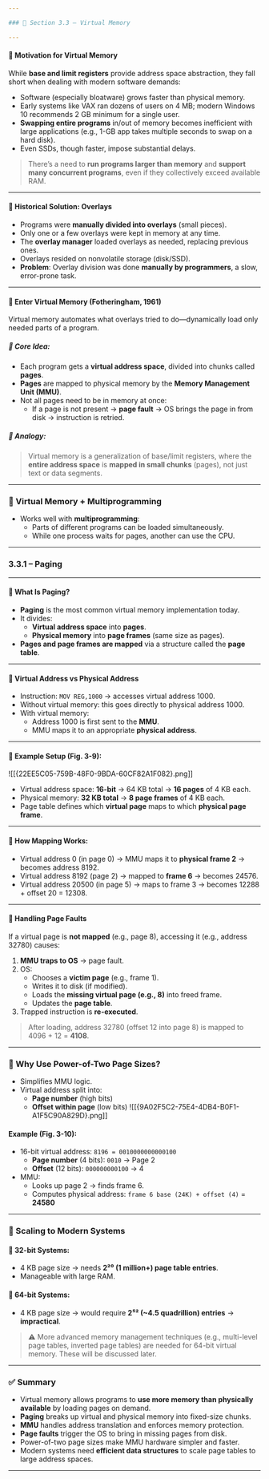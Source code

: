 ```yaml
---

### 🧠 Section 3.3 – Virtual Memory

---
```


#### 🔹 Motivation for Virtual Memory

While **base and limit registers** provide address space abstraction, they fall short when dealing with modern software demands:

- Software (especially bloatware) grows faster than physical memory.
- Early systems like VAX ran dozens of users on 4 MB; modern Windows 10 recommends 2 GB minimum for a single user.
- **Swapping entire programs** in/out of memory becomes inefficient with large applications (e.g., 1-GB app takes multiple seconds to swap on a hard disk).
- Even SSDs, though faster, impose substantial delays.

> There’s a need to **run programs larger than memory** and **support many concurrent programs**, even if they collectively exceed available RAM.

---

#### 🔹 Historical Solution: Overlays

- Programs were **manually divided into overlays** (small pieces).
- Only one or a few overlays were kept in memory at any time.
- The **overlay manager** loaded overlays as needed, replacing previous ones.
- Overlays resided on nonvolatile storage (disk/SSD).
- **Problem**: Overlay division was done **manually by programmers**, a slow, error-prone task.

---

#### 🔹 Enter Virtual Memory (Fotheringham, 1961)

Virtual memory automates what overlays tried to do—dynamically load only needed parts of a program.

##### 📌 Core Idea:

- Each program gets a **virtual address space**, divided into chunks called **pages**.
- **Pages** are mapped to physical memory by the **Memory Management Unit (MMU)**.
- Not all pages need to be in memory at once:
  - If a page is not present → **page fault** → OS brings the page in from disk → instruction is retried.

##### 📌 Analogy:

> Virtual memory is a generalization of base/limit registers, where the **entire address space** is **mapped in small chunks** (pages), not just text or data segments.

---

### 🔹 Virtual Memory + Multiprogramming

- Works well with **multiprogramming**:
  - Parts of different programs can be loaded simultaneously.
  - While one process waits for pages, another can use the CPU.

---

### 3.3.1 – Paging

---

#### 🔸 What Is Paging?

- **Paging** is the most common virtual memory implementation today.
- It divides:
  - **Virtual address space** into **pages**.
  - **Physical memory** into **page frames** (same size as pages).
- **Pages and page frames are mapped** via a structure called the **page table**.

---

#### 🔸 Virtual Address vs Physical Address

- Instruction: `MOV REG,1000` → accesses virtual address 1000.
- Without virtual memory: this goes directly to physical address 1000.
- With virtual memory:
  - Address 1000 is first sent to the **MMU**.
  - MMU maps it to an appropriate **physical address**.

---

#### 🔸 Example Setup (Fig. 3-9):
![[{22EE5C05-759B-48F0-9BDA-60CF82A1F082}.png]]

- Virtual address space: **16-bit** → 64 KB total → **16 pages** of 4 KB each.
- Physical memory: **32 KB total** → **8 page frames** of 4 KB each.
- Page table defines which **virtual page** maps to which **physical page frame**.

---

#### 🔸 How Mapping Works:

- Virtual address 0 (in page 0) → MMU maps it to **physical frame 2** → becomes address 8192.
- Virtual address 8192 (page 2) → mapped to **frame 6** → becomes 24576.
- Virtual address 20500 (in page 5) → maps to frame 3 → becomes 12288 + offset 20 = 12308.

---

#### 🔸 Handling Page Faults

If a virtual page is **not mapped** (e.g., page 8), accessing it (e.g., address 32780) causes:

1. **MMU traps to OS** → page fault.
2. OS:
   - Chooses a **victim page** (e.g., frame 1).
   - Writes it to disk (if modified).
   - Loads the **missing virtual page (e.g., 8)** into freed frame.
   - Updates the **page table**.
3. Trapped instruction is **re-executed**.

> After loading, address 32780 (offset 12 into page 8) is mapped to 4096 + 12 = **4108**.

---

### 🔸 Why Use Power-of-Two Page Sizes?

- Simplifies MMU logic.
- Virtual address split into:
  - **Page number** (high bits)
  - **Offset within page** (low bits)
![[{9A02F5C2-75E4-4DB4-B0F1-A1F5C90A829D}.png]]
#### Example (Fig. 3-10):

- 16-bit virtual address: `8196 = 0010000000000100`
  - **Page number** (4 bits): `0010` → Page 2
  - **Offset** (12 bits): `000000000100` → 4
- MMU:
  - Looks up page 2 → finds frame 6.
  - Computes physical address: `frame 6 base (24K) + offset (4)` = **24580**

---

### 🔸 Scaling to Modern Systems

#### 📌 32-bit Systems:

- 4 KB page size → needs **2²⁰ (1 million+) page table entries**.
- Manageable with large RAM.

#### 📌 64-bit Systems:

- 4 KB page size → would require **2⁵² (~4.5 quadrillion) entries** → **impractical**.

> ⚠️ More advanced memory management techniques (e.g., multi-level page tables, inverted page tables) are needed for 64-bit virtual memory. These will be discussed later.

---

### ✅ Summary

- Virtual memory allows programs to **use more memory than physically available** by loading pages on demand.
- **Paging** breaks up virtual and physical memory into fixed-size chunks.
- **MMU** handles address translation and enforces memory protection.
- **Page faults** trigger the OS to bring in missing pages from disk.
- Power-of-two page sizes make MMU hardware simpler and faster.
- Modern systems need **efficient data structures** to scale page tables to large address spaces.

---